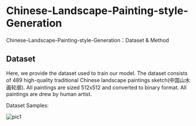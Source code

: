 # Chinese-Landscape-Painting-style-Generation

Chinese-Landscape-Painting-style-Generation：Dataset & Method

## Dataset

Here, we provide the dataset used to train our model. The dataset consists of 489 high-quality traditional Chinese landscape paintings sketch(中国山水画轮廓). All paintings are sized 512x512 and converted to binary format. All paintings are drew by human artist.

Dataset Samples:

![pic1](https://github.com/Robin-WZQ/Chinese-Landscape-Painting-style-Generation/blob/main/sample-sketch.png)
